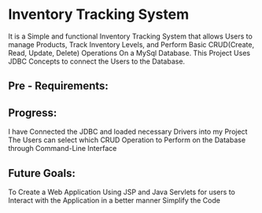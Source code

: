 # Inventory Tracking System
It is a Simple and functional Inventory Tracking System that allows Users to manage Products, Track Inventory Levels, and Perform Basic CRUD(Create, Read, Update, Delete) Operations On a MySql Database.
This Project Uses JDBC Concepts to connect the Users to the Database.
## Pre - Requirements:

## Progress:
I have Connected the JDBC and loaded necessary Drivers into my Project
The Users can select which CRUD Operation to Perform on the Database through Command-Line Interface
## Future Goals:
To Create a Web Application Using JSP and Java Servlets for users to Interact with the Application in a better manner
Simplify the Code
